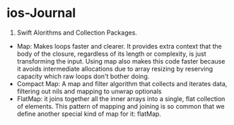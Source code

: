 # ios-Journal

1. Swift Alorithms and Collection Packages.
- Map: Makes loops faster and clearer. It provides extra context that the body of the closure, regardless of its length or complexity, is just transforming the input. Using map also makes this code faster because it avoids intermediate allocations due to array resizing by reserving capacity which raw loops don't bother doing.
- Compact Map: A map and filter algorithm that collects and iterates data, filtering out nils and mapping to unwrap optionals
- FlatMap: it joins together all the inner arrays into a single, flat collection of elements. This pattern of mapping and joining is so common that we define another special kind of map for it: flatMap. 


